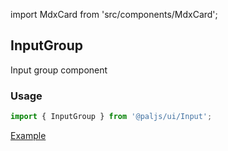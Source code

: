import MdxCard from 'src/components/MdxCard';

<MdxCard>

## InputGroup

Input group component

### Usage

```js
import { InputGroup } from '@paljs/ui/Input';
```

[Example](demo://Example.tsx)

</MdxCard>
